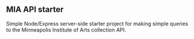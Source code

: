 MIA API starter
---

Simple Node/Express server-side starter project for making simple queries to the Minneapolis Institute of Arts collection API.

